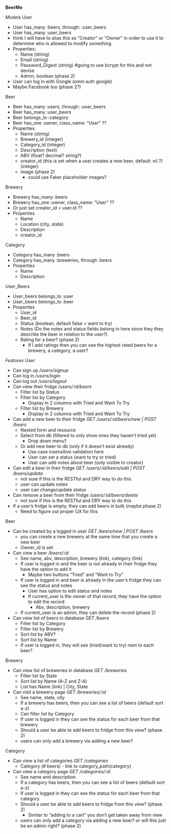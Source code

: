 **BeerMe**

*Models*
User
  + User has_many :beers, through: :user_beers
  + User has_many :user_beers
  + think I will have to alias this as "Creator" or "Owner" in order to use it to determine who is allowed to modify something
  + Properties:
    + Name (string)
    + Email (string)
    + Password_Digest (string) #going to use bcrypt for this and not devise
    + Admin, boolean (phase 2)
  + User can log in with Google (omni auth google)
  + Maybe Facebook too (phase 2?)

Beer
  + Beer has_many :users, through: :user_beers
  + Beer has_many :user_beers
  + Beer belongs_to :category
  + Beer has_one :owner, class_name: “User” ??
  + Properties
    + Name (string)
    + Brewery_id (integer)
    + Category_id (integer)
    + Description (text)
    + ABV (float? decimal? string?)
    + creator_id (this is set when a user creates a new beer, default: nil ?) (integer)
    + image (phase 2)
      + could use Faker placeholder images?

Brewery
  + Brewery has_many :beers
  + Brewery has_one :owner, class_name: “User” ??
  + Or just set creator_id = user.id ??
  + Properties
    + Name
    + Location (city, state)
    + Description
    + creator_id

Category
  + Category has_many :beers
  + Category has_many :breweries, through :beers
  + Properties
    + Name
    + Description

User_Beers
  + User_beers belongs_to :user
  + User_beers belongs_to :beer
  + Properties
    + User_id
    + Beer_id
    + Status (boolean, default false = want to try)
    + Notes (Do the notes and status fields belong in here since they they describe the beer in relation to the user?)
    + Rating for a beer? (phase 2)
      + If I add ratings then you can see the highest rated beers for a brewery, a category, a user?


*Features*
User
  + Can sign up */users/signup*
  + Can log in */users/login*
  + Can log out */users/logout*
  + Can view their fridge */users/:id/beers*
    + Filter list by Status
    + Filter list by Category
      + Display in 2 columns with Tried and Want To Try
    + Filter list by Brewery
      + Display in 2 columns with Tried and Want To Try
  + Can add a new beer to their fridge *GET /users/:id/beers/new | POST /beers*
    + Nested form and resource
    + Select from db (filtered to only show ones they haven't tried yet)
      + Drop down menu?
    + Or add new beer to db (only if it doesn’t exist already)
      + Use case insensitive validation here
      + User can set a status (want to try or tried)
      + User can add notes about beer (only visible to creator)
  + Can edit a beer in their fridge *GET /users/:id/beers/edit | POST /beers/update*
    + not sure if this is the RESTful and DRY way to do this
    + user can update notes
    + user can change/update status
  + Can remove a beer from their fridge */users/:id/beers/delete*
    + not sure if this is the RESTful and DRY way to do this
  + If a user’s fridge is empty, they can add beers in bulk (maybe phase 2)
    + Need to figure out proper UX for this

Beer
  + Can be created by a logged in user *GET /beers/new | POST /beers*
    + you can create a new brewery at the same time that you create a new beer
    + Owner_id is set
  + Can view a beer */beers/:id*
    + See name, abv, description, brewery (link), category (link)
    + If user is logged in and the beer is not already in their fridge they have the option to add it
      + Maybe two buttons “Tried” and “Want to Try”
    + If user is logged in and beer is already in the user’s fridge they can see the status and notes
      + User has option to edit status and notes
      + If current_user is the owner of that record, they have the option to edit the record
        + Abv, description, brewery
    + If current_user is an admin, they can delete the record (phase 2)
  + Can view list of beers in database *GET /beers*
    + Filter list by Category
    + Filter list by Brewery
    + Sort list by ABV?
    + Sort list by Name
    + If user is logged in, they will see (tried/want to try) next to each beer?

Brewery
  + Can view list of breweries in database *GET /breweries*
    + Filter list by State
    + Sort list by Name (A-Z and Z-A)
    + List has Name (link) | City, State
  + Can visit a brewery page *GET /breweries/:id*
    + See name, state, city
    + If a brewery has beers, then you can see a list of beers (default sort a-z)
    + Can filter list by Category
    + If user is logged in they can see the status for each beer from that brewery
    + Should a user be able to add beers to fridge from this view? (phase 2)
    + users can only add a brewery via adding a new beer?

Category
  + Can view a list of categories *GET /categories*
    + Category (# beers) - link to category_path(category)
  + Can view a category page *GET /categories/:id*
    + See name and description
    + If a category has beers, then you can see a list of beers (default sort a-z)
    + If user is logged in they can see the status for each beer from that category
    + Should a user be able to add beers to fridge from this view? (phase 2)
      + Similar to “adding to a cart” you don’t get taken away from view
    + users can only add a category via adding a new beer? or will this just be an admin right? (phase 2)
